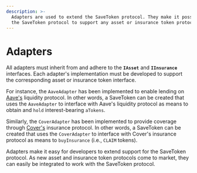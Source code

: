 ```yaml
---
description: >-
  Adapters are used to extend the SaveToken protocol. They make it possible for
  the SaveToken protocol to support any asset or insurance token protocols.
---
```


# Adapters

All adapters must inherit from and adhere to the **`IAsset`** and **`IInsurance`** interfaces. Each adapter's implementation must be developed to support the corresponding asset or insurance token interface. 

For instance, the `AaveAdapter` has been implemented to enable lending on [Aave's](https://aave.com/) liquidity protocol. In other words, a SaveToken can be created that uses the `AaveAdapter` to interface with Aave's liquidity protocol as means to obtain and `hold` interest-bearing `aTokens`.

Similarly, the `CoverAdapter` has been implemented to provide coverage through [Cover's](https://www.coverprotocol.com/) insurance protocol. In other words, a SaveToken can be created that uses the `CoverAdapter` to interface with Cover's insurance protocol as means to `buyInsurance` \(i.e., `CLAIM` tokens\). 

Adapters make it easy for developers to extend support for the SaveToken protocol. As new asset and insurance token protocols come to market, they can easily be integrated to work with the SaveToken protocol.







  











